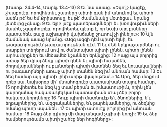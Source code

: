 (Մատթ. 24.4-14, Մարկ. 13.4-13)
8 Եւ նա ասաց. «Զգո՛յշ կացէք, չխաբուէք. որովհետեւ շատերը պիտի գան իմ անունով եւ պիտի ասեն թէ՝ ես եմ Քրիստոսը, եւ թէ՝ ժամանակը մօտեցաւ. նրանց յետեւից չգնաք: 9 Եւ երբ լսէք պատերազմների եւ խռովութիւնների մասին, չզարհուրէք. որովհետեւ պէտք է, որ նախ այդ բաները պատահեն. բայց աշխարհի վախճանը շուտով չի լինելու»: 10 Այն ժամանակ ասաց նրանց. «Ազգ ազգի դէմ պիտի ելնի, եւ թագաւորութիւն՝ թագաւորութեան դէմ. 11 եւ մեծ երկրաշարժներ ու տարբեր տեղերում սով ու ժանտախտ պիտի լինեն. պիտի լինեն արհաւիրքներ եւ մեծամեծ նշաններ երկնքից: 12 Բայց այս բոլորից առաջ ձեր վրայ ձեռք պիտի դնեն եւ պիտի հալածեն, ժողովարանների ու բանտերի պիտի մատնեն ձեզ եւ կուսակալների ու թագաւորների առաջ պիտի տանեն ձեզ իմ անուան համար: 13 Եւ ձեզ համար այդ պիտի լինի առիթ վկայութեան: 14 Արդ, ձեր մտքում դրէք սա. նախօրօք մի՛ մտահոգուէք պատասխան տալու համար, 15 որովհետեւ ես ձեզ կը տամ բերան եւ իմաստութիւն, որին չեն կարողանայ հակառակել կամ պատասխան տալ ձեր բոլոր հակառակորդները: 16 Դուք պիտի մատնուէք ե՛ւ ծնողներից, ե՛ւ եղբայրներից, ե՛ւ ազգականներից, ե՛ւ բարեկամներից, ու ձեզնից ոմանց պիտի սպանեն: 17 Եւ պիտի ատուէք բոլորից իմ անուան համար: 18 Բայց ձեր գլխից մի մազ անգամ չպիտի կորչի: 19 Եւ ձեր համբերութեամբ պիտի շահէք ձեր հոգիները»:
